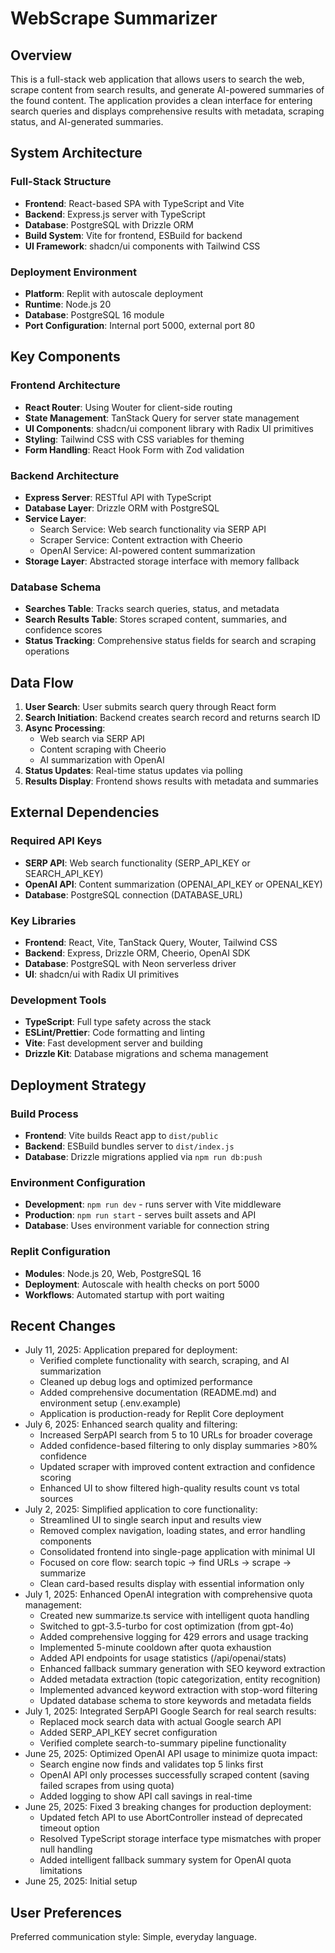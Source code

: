 # WebScrape Summarizer

## Overview

This is a full-stack web application that allows users to search the web, scrape content from search results, and generate AI-powered summaries of the found content. The application provides a clean interface for entering search queries and displays comprehensive results with metadata, scraping status, and AI-generated summaries.

## System Architecture

### Full-Stack Structure
- **Frontend**: React-based SPA with TypeScript and Vite
- **Backend**: Express.js server with TypeScript
- **Database**: PostgreSQL with Drizzle ORM
- **Build System**: Vite for frontend, ESBuild for backend
- **UI Framework**: shadcn/ui components with Tailwind CSS

### Deployment Environment
- **Platform**: Replit with autoscale deployment
- **Runtime**: Node.js 20
- **Database**: PostgreSQL 16 module
- **Port Configuration**: Internal port 5000, external port 80

## Key Components

### Frontend Architecture
- **React Router**: Using Wouter for client-side routing
- **State Management**: TanStack Query for server state management
- **UI Components**: shadcn/ui component library with Radix UI primitives
- **Styling**: Tailwind CSS with CSS variables for theming
- **Form Handling**: React Hook Form with Zod validation

### Backend Architecture
- **Express Server**: RESTful API with TypeScript
- **Database Layer**: Drizzle ORM with PostgreSQL
- **Service Layer**: 
  - Search Service: Web search functionality via SERP API
  - Scraper Service: Content extraction with Cheerio
  - OpenAI Service: AI-powered content summarization
- **Storage Layer**: Abstracted storage interface with memory fallback

### Database Schema
- **Searches Table**: Tracks search queries, status, and metadata
- **Search Results Table**: Stores scraped content, summaries, and confidence scores
- **Status Tracking**: Comprehensive status fields for search and scraping operations

## Data Flow

1. **User Search**: User submits search query through React form
2. **Search Initiation**: Backend creates search record and returns search ID
3. **Async Processing**: 
   - Web search via SERP API
   - Content scraping with Cheerio
   - AI summarization with OpenAI
4. **Status Updates**: Real-time status updates via polling
5. **Results Display**: Frontend shows results with metadata and summaries

## External Dependencies

### Required API Keys
- **SERP API**: Web search functionality (SERP_API_KEY or SEARCH_API_KEY)
- **OpenAI API**: Content summarization (OPENAI_API_KEY or OPENAI_KEY)
- **Database**: PostgreSQL connection (DATABASE_URL)

### Key Libraries
- **Frontend**: React, Vite, TanStack Query, Wouter, Tailwind CSS
- **Backend**: Express, Drizzle ORM, Cheerio, OpenAI SDK
- **Database**: PostgreSQL with Neon serverless driver
- **UI**: shadcn/ui with Radix UI primitives

### Development Tools
- **TypeScript**: Full type safety across the stack
- **ESLint/Prettier**: Code formatting and linting
- **Vite**: Fast development server and building
- **Drizzle Kit**: Database migrations and schema management

## Deployment Strategy

### Build Process
- **Frontend**: Vite builds React app to `dist/public`
- **Backend**: ESBuild bundles server to `dist/index.js`
- **Database**: Drizzle migrations applied via `npm run db:push`

### Environment Configuration
- **Development**: `npm run dev` - runs server with Vite middleware
- **Production**: `npm run start` - serves built assets and API
- **Database**: Uses environment variable for connection string

### Replit Configuration
- **Modules**: Node.js 20, Web, PostgreSQL 16
- **Deployment**: Autoscale with health checks on port 5000
- **Workflows**: Automated startup with port waiting

## Recent Changes
- July 11, 2025: Application prepared for deployment:
  - Verified complete functionality with search, scraping, and AI summarization
  - Cleaned up debug logs and optimized performance
  - Added comprehensive documentation (README.md) and environment setup (.env.example)
  - Application is production-ready for Replit Core deployment
- July 6, 2025: Enhanced search quality and filtering:
  - Increased SerpAPI search from 5 to 10 URLs for broader coverage
  - Added confidence-based filtering to only display summaries >80% confidence
  - Updated scraper with improved content extraction and confidence scoring
  - Enhanced UI to show filtered high-quality results count vs total sources
- July 2, 2025: Simplified application to core functionality:
  - Streamlined UI to single search input and results view
  - Removed complex navigation, loading states, and error handling components
  - Consolidated frontend into single-page application with minimal UI
  - Focused on core flow: search topic → find URLs → scrape → summarize
  - Clean card-based results display with essential information only
- July 1, 2025: Enhanced OpenAI integration with comprehensive quota management:
  - Created new summarize.ts service with intelligent quota handling
  - Switched to gpt-3.5-turbo for cost optimization (from gpt-4o)
  - Added comprehensive logging for 429 errors and usage tracking
  - Implemented 5-minute cooldown after quota exhaustion
  - Added API endpoints for usage statistics (/api/openai/stats)
  - Enhanced fallback summary generation with SEO keyword extraction
  - Added metadata extraction (topic categorization, entity recognition)
  - Implemented advanced keyword extraction with stop-word filtering
  - Updated database schema to store keywords and metadata fields
- July 1, 2025: Integrated SerpAPI Google Search for real search results:
  - Replaced mock search data with actual Google search API
  - Added SERP_API_KEY secret configuration
  - Verified complete search-to-summary pipeline functionality
- June 25, 2025: Optimized OpenAI API usage to minimize quota impact:
  - Search engine now finds and validates top 5 links first
  - OpenAI API only processes successfully scraped content (saving failed scrapes from using quota)
  - Added logging to show API call savings in real-time
- June 25, 2025: Fixed 3 breaking changes for production deployment:
  - Updated fetch API to use AbortController instead of deprecated timeout option
  - Resolved TypeScript storage interface type mismatches with proper null handling
  - Added intelligent fallback summary system for OpenAI quota limitations
- June 25, 2025: Initial setup

## User Preferences

Preferred communication style: Simple, everyday language.